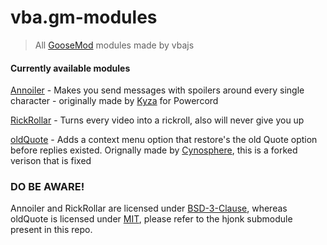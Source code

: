 # vba.gm-modules
> All [GooseMod](https://goosemod.com) modules made by vbajs

#### Currently available modules
[Annoiler](https://github.com/vbajs/vba.gm-modules/tree/main/annoiler) - Makes you send messages with spoilers around every single character - originally made by [Kyza](https://github.com/Kyza) for Powercord

[RickRollar](https://github.com/vbajs/vba.gm-modules/tree/main/rickrollar) - Turns every video into a rickroll, also will never give you up

[oldQuote](https://github.com/vbajs/hjonk/tree/master/oldQuote) - Adds a context menu option that restore's the old Quote option before replies existed. Orignally made by [Cynosphere](https://github.com/Cynosphere), this is a forked verison that is fixed

### DO BE AWARE!
Annoiler and RickRollar are licensed under [BSD-3-Clause](https://github.com/vbajs/vba.gm-modules/blob/main/LICENSE), whereas oldQuote is licensed under [MIT](https://github.com/Cynosphere/hjonk/blob/master/LICENSE), please refer to the hjonk submodule present in this repo.
